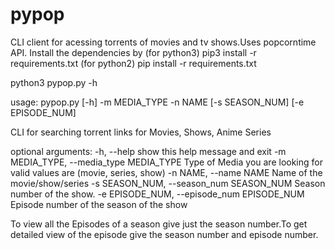 # pypop
CLI client for acessing torrents of movies and tv shows.Uses popcorntime API.
Install the dependencies by (for python3) pip3 install -r requirements.txt (for python2) pip install -r requirements.txt

python3 pypop.py -h 

usage: pypop.py [-h] -m MEDIA_TYPE -n NAME [-s SEASON_NUM] [-e EPISODE_NUM]

CLI for searching torrent links for Movies, Shows, Anime Series

optional arguments:
  -h, --help            show this help message and exit
  -m MEDIA_TYPE, --media_type MEDIA_TYPE
                        Type of Media you are looking for valid values are
                        (movie, series, show)
  -n NAME, --name NAME  Name of the movie/show/series
  -s SEASON_NUM, --season_num SEASON_NUM
                        Season number of the show.
  -e EPISODE_NUM, --episode_num EPISODE_NUM
                        Episode number of the season of the show

To view all the Episodes of a season give just the season number.To get
detailed view of the episode give the season number and episode number.

